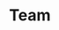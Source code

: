 ---
layout: profiles
permalink: /team/
title: Team
description: People whom I have the privilege to work with and learn from
nav: true
nav_order: 7

profiles:
  # if you want to include more than one profile, just replicate the following block
  # and create one content file for each profile inside _pages/
  - align: right
    image: souradeep_koley.jpeg
    content: about_souradeep.md
    image_circular: false # crops the image to make it circular
    # more_info: >
    #   <p>555 your office number</p>
  - align: right
    image: wangyixin.png
    content: about_yixin.md
    image_circular: false # crops the image to make it circular
    # more_info: >
    #   <p>555 your office number</p>
  - align: right
    image: yuyang.jpeg
    content: about_ariel.md
    image_circular: false # crops the image to make it circular
    # more_info: >
    #   <p>555 your office number</p>
---